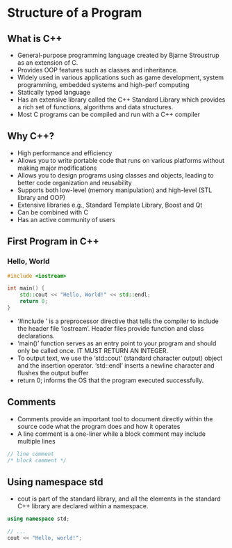 # Structure of a Program

## What is C++

- General-purpose programming language created by Bjarne Stroustrup as an extension of C.
- Provides OOP features such as classes and inheritance.
- Widely used in various applications such as game development, system programming, embedded systems and high-perf computing
- Statically typed language
- Has an extensive library called the C++ Standard Library which provides a rich set of functions, algorithms and data structures.
- Most C programs can be compiled and run with a C++ compiler

## Why C++?

- High performance and efficiency
- Allows you to write portable code that runs on various platforms without making major modifications
- Allows you to design programs using classes and objects, leading to better code organization and reusability
- Supports both low-level (memory manipulation) and high-level (STL library and OOP)
- Extensive libraries e.g., Standard Template Library, Boost and Qt
- Can be combined with C
- Has an active community of users

## First Program in C++

### Hello, World

```cpp
#include <iostream>

int main() {
    std::cout << "Hello, World!" << std::endl;
    return 0;
}
```

- ‘#include <iostream>’ is a preprocessor directive that tells the compiler to include the header file ‘iostream’. Header files provide function and class declarations.
- ‘main()’ function serves as an entry point to your program and should only be called once. IT MUST RETURN AN INTEGER.
- To output text, we use the ‘std::cout’ (standard character output) object and the insertion operator. ‘std::endl’ inserts a newline character and flushes the output buffer
- return 0; informs the OS that the program executed successfully.

## Comments

- Comments provide an important tool to document directly within the source code what the program does and how it operates
- A line comment is a one-liner while a block comment may include multiple lines

```cpp
// line comment
/* block comment */
```

## Using namespace std

- cout is part of the standard library, and all the elements in the standard C++ library are declared within a namespace.

```cpp
using namespace std;

// ...
cout << "Hello, world!";
```
